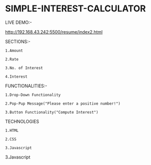 # SIMPLE-INTEREST-CALCULATOR

LIVE DEMO:-

http://192.168.43.242:5500/resume/index2.html

SECTIONS:-

    1.Amount

    2.Rate

    3.No. of Interest

    4.Interest

FUNCTIONALITIES:-

    1.Drop-Down Functionality

    2.Pop-Pup Message("Please enter a positive number!")

    3.Button Functionality("Compute Interest")

TECHNOLOGIES

    1.HTML

    2.CSS

    3.Javascript










    

3.Javascript
